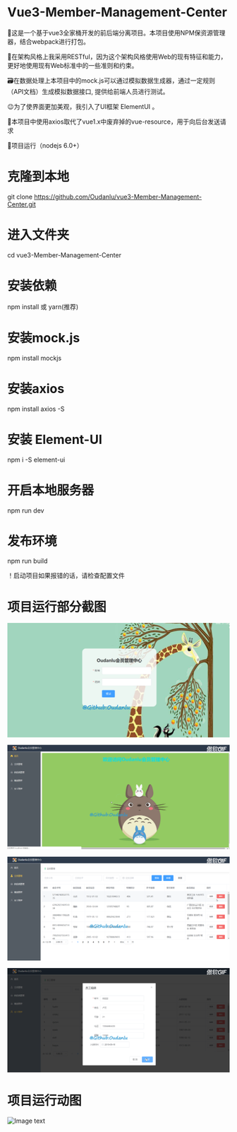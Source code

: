 # Vue3-Member-Management-Center
📝这是一个基于vue3全家桶开发的前后端分离项目。本项目使用NPM保资源管理器，结合webpack进行打包。

🐉在架构风格上我采用RESTful，因为这个架构风格使用Web的现有特征和能力， 更好地使用现有Web标准中的一些准则和约束。

🗃️在数据处理上本项目中的mock.js可以通过模拟数据生成器，通过一定规则 （API文档）生成模拟数据接口, 提供给前端人员进行测试。

😉为了使界面更加美观，我引入了UI框架 ElementUI 。

🚦本项目中使用axios取代了vue1.x中废弃掉的vue-resource，用于向后台发送请求

🎉项目运行（nodejs 6.0+）

# 克隆到本地
git clone https://github.com/Oudanlu/vue3-Member-Management-Center.git

# 进入文件夹
cd vue3-Member-Management-Center

# 安装依赖
npm install 或 yarn(推荐)

# 安装mock.js
npm install mockjs

# 安装axios
npm install axios -S

# 安装 Element-UI
npm i -S element-ui



# 开启本地服务器
npm run dev

# 发布环境
npm run build

！启动项目如果报错的话，请检查配置文件

# 项目运行部分截图

![Image text](https://github.com/Oudanlu/vue3-Member-Management-Center/blob/master/src/assets/C1%200.png)

![Image text](https://github.com/Oudanlu/vue3-Member-Management-Center/blob/master/src/assets/C2%2011.png)

![Image text](https://github.com/Oudanlu/vue3-Member-Management-Center/blob/master/src/assets/C3%2024.png)

![Image text](https://github.com/Oudanlu/vue3-Member-Management-Center/blob/master/src/assets/C4%2073.png)


# 项目运行动图

![Image text](https://github.com/Oudanlu/vue3-Member-Management-Center/blob/master/src/assets/huiyuan.gif)
